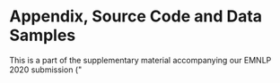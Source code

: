 # Appendix, Source Code and Data Samples

This is a part of the supplementary material accompanying our EMNLP 2020 submission ("<title>").

## Source Code

Note: **This source code is very preliminary and is for reference only**. This codebase was used to train all the GPT2 models in our paper (both paraphrase and inverse paraphrase models). While the codebase has configurations for many complex preliminary experiments (which did not work out), we've set the configurations to the models eventually presented in the paper.

Note that this codebase does not contain dataset preprocessing or postprocessing scripts which are necessary to run experiments in the paper. We plan to make a proper Github release of the source code, datasets, model checkpoints, model outputs and a live demo of our system after the acceptance of the paper to ensure the results are fully reproducible and extendable.

#### Installation

This codebase uses PyTorch 1.2 installed with CUDA 9.2. All libraries can be installed from `pip` except `transformers`, for which we've used a local fork (install it using `pip install --editable .`).

### Description of Files

These descriptions are for files inside our main source code folder `gpt2_finetune/`. The best starting points are `schedule.py` and `hyperparameters_config.py`.

1. `args.py` - List of argument flags used for finetuning GPT2 with default values.
2. `data_utils.py`, `dataset_config.py` - Methods and classes to configure dataset and decide data preprocessing steps. 
3. `hyperparameter_config.py` - The list of hyperparameters used for training our diverse paraphrase model as well as the inverse paraphrase models.
5. `run_generation_dynamic.py` - The less preferred method to generate text using our models which integrates with our `Dataset` classes in `style_dataset.py`. The recommended way is using the `GPT2Generator` API in `utils.py`. This script is called in `run_generation_gpt2_template.sh`.
6. `run_lm_finetuning_dynamic.py` - The primary script for finetuning models and evaluating models (in terms of perplexity). This script is called in `run_finetune_gpt2_template.sh` as well as `run_evaluate_gpt2_template.sh`.
7. `schedule.py` - Use the hyperparameters in `hyperparameter_config.py` to fill in bash scripts `run_*.sh` and schedule them on a SLURM cluster. Filled in examples of finetuning scripts are present in `examples/`
8. `style_dataset.py` - The Pytorch `Dataset` objects used for our paraphrase dataset and inverse paraphrase dataset.
9. `utils.py` - An important file containing the lowest level details of the training process and most importantly the `GPT2Generator` API which is used to perform generation. This API is very easy to use and loads any pretrained model. A user can easily specify the inputs as text in a list and the API will minibatch it and perform generation taking care of all the necessary preprocessing.

Finally, `saved_models`, `slurm-schedulers`, `logs`, `runs` are folders which contain experiment logs.
